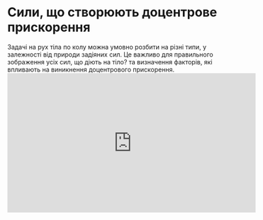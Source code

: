 # Сили, що створюють доцентрове прискорення

<div class="space">Задачi на рух тiла по колу можна умовно розбити на рiзнi типи, у залежності від природи задіяних сил. Це важливо для правильного зображення усiх сил, що дiють на тiло? та визначення факторiв, якi впливають на виникнення доцентрового прискорення.</div>

<div class="space"><div class="fluidMedia">
<iframe width="560" height="315" src="https://www.youtube.com/embed/8lzX6bBaUbo" frameborder="0" allowfullscreen></iframe>
</div>
<div class="popup">
</div></div>
